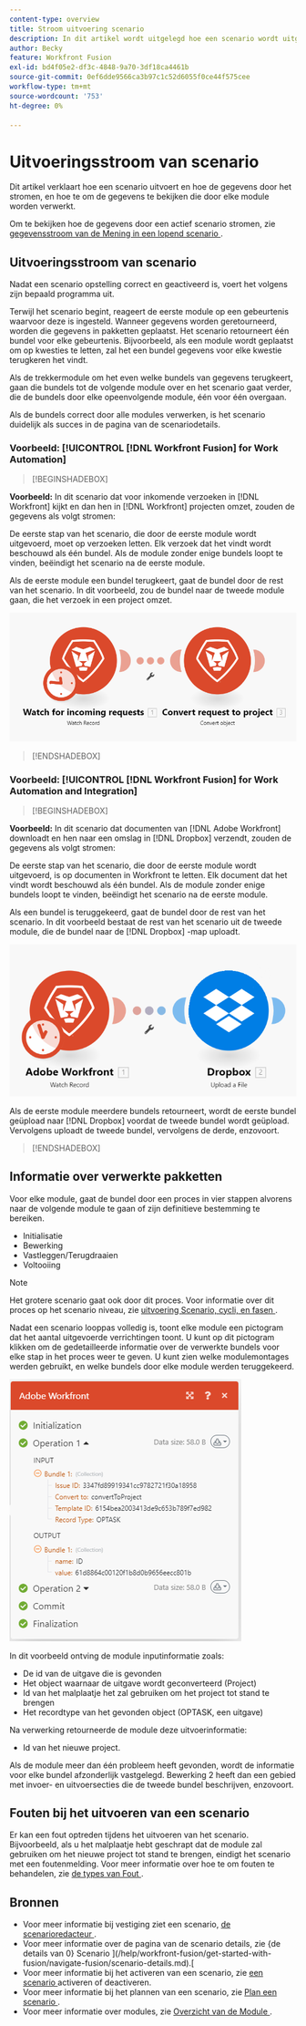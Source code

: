 ```yaml
---
content-type: overview
title: Stroom uitvoering scenario
description: In dit artikel wordt uitgelegd hoe een scenario wordt uitgevoerd en hoe de gegevens erin stromen. Hier wordt ook uitgelegd waar u informatie kunt vinden over uw verwerkte gegevens en hoe u deze kunt lezen.
author: Becky
feature: Workfront Fusion
exl-id: bd4f05e2-df3c-4848-9a70-3df18ca4461b
source-git-commit: 0ef6dde9566ca3b97c1c52d6055f0ce44f575cee
workflow-type: tm+mt
source-wordcount: '753'
ht-degree: 0%

---
```


# Uitvoeringsstroom van scenario

Dit artikel verklaart hoe een scenario uitvoert en hoe de gegevens door het stromen, en hoe te om de gegevens te bekijken die door elke module worden verwerkt.

Om te bekijken hoe de gegevens door een actief scenario stromen, zie [ gegevensstroom van de Mening in een lopend scenario ](/help/workfront-fusion/manage-scenarios/view-scenario-data-flow.md).

## Uitvoeringsstroom van scenario

Nadat een scenario opstelling correct en geactiveerd is, voert het volgens zijn bepaald programma uit.

Terwijl het scenario begint, reageert de eerste module op een gebeurtenis waarvoor deze is ingesteld. Wanneer gegevens worden geretourneerd, worden die gegevens in pakketten geplaatst. Het scenario retourneert één bundel voor elke gebeurtenis. Bijvoorbeeld, als een module wordt geplaatst om op kwesties te letten, zal het een bundel gegevens voor elke kwestie terugkeren het vindt.

Als de trekkermodule om het even welke bundels van gegevens terugkeert, gaan die bundels tot de volgende module over en het scenario gaat verder, die de bundels door elke opeenvolgende module, één voor één overgaan.

Als de bundels correct door alle modules verwerken, is het scenario duidelijk als succes in de pagina van de scenariodetails.

### Voorbeeld: [!UICONTROL [!DNL Workfront Fusion] for Work Automation]

>[!BEGINSHADEBOX]

**Voorbeeld:** In dit scenario dat voor inkomende verzoeken in [!DNL Workfront] kijkt en dan hen in [!DNL Workfront] projecten omzet, zouden de gegevens als volgt stromen:

De eerste stap van het scenario, die door de eerste module wordt uitgevoerd, moet op verzoeken letten. Elk verzoek dat het vindt wordt beschouwd als één bundel. Als de module zonder enige bundels loopt te vinden, beëindigt het scenario na de eerste module.

Als de eerste module een bundel terugkeert, gaat de bundel door de rest van het scenario. In dit voorbeeld, zou de bundel naar de tweede module gaan, die het verzoek in een project omzet.

![ stroom van de Uitvoering van het scenario van Workfront ](assets/example-execution-flow-wf-only.png)

>[!ENDSHADEBOX]

### Voorbeeld: [!UICONTROL [!DNL Workfront Fusion] for Work Automation and Integration]

>[!BEGINSHADEBOX]

**Voorbeeld:** In dit scenario dat documenten van [!DNL Adobe Workfront] downloadt en hen naar een omslag in [!DNL Dropbox] verzendt, zouden de gegevens als volgt stromen:

De eerste stap van het scenario, die door de eerste module wordt uitgevoerd, is op documenten in Workfront te letten. Elk document dat het vindt wordt beschouwd als één bundel. Als de module zonder enige bundels loopt te vinden, beëindigt het scenario na de eerste module.

Als een bundel is teruggekeerd, gaat de bundel door de rest van het scenario. In dit voorbeeld bestaat de rest van het scenario uit de tweede module, die de bundel naar de [!DNL Dropbox] -map uploadt.

![ stroom van de Uitvoering van integratiescenario ](assets/example-execution-flow-wf-dropbox.png)

Als de eerste module meerdere bundels retourneert, wordt de eerste bundel geüpload naar [!DNL Dropbox] voordat de tweede bundel wordt geüpload. Vervolgens uploadt de tweede bundel, vervolgens de derde, enzovoort.

>[!ENDSHADEBOX]

## Informatie over verwerkte pakketten

Voor elke module, gaat de bundel door een proces in vier stappen alvorens naar de volgende module te gaan of zijn definitieve bestemming te bereiken.

* Initialisatie
* Bewerking
* Vastleggen/Terugdraaien
* Voltooiing

>[!NOTE]
>
>Het grotere scenario gaat ook door dit proces. Voor informatie over dit proces op het scenario niveau, zie [ uitvoering Scenario, cycli, en fasen ](/help/workfront-fusion/references/scenarios/scenario-execution-cycles-phases.md).

Nadat een scenario looppas volledig is, toont elke module een pictogram dat het aantal uitgevoerde verrichtingen toont. U kunt op dit pictogram klikken om de gedetailleerde informatie over de verwerkte bundels voor elke stap in het proces weer te geven. U kunt zien welke modulemontages werden gebruikt, en welke bundels door elke module werden teruggekeerd.

![ Verwerkte bundels ](assets/Info-processed-bundles.png)

In dit voorbeeld ontving de module inputinformatie zoals:

* De id van de uitgave die is gevonden
* Het object waarnaar de uitgave wordt geconverteerd (Project)
* Id van het malplaatje het zal gebruiken om het project tot stand te brengen
* Het recordtype van het gevonden object (OPTASK, een uitgave)

Na verwerking retourneerde de module deze uitvoerinformatie:

* Id van het nieuwe project.

Als de module meer dan één probleem heeft gevonden, wordt de informatie voor elke bundel afzonderlijk vastgelegd. Bewerking 2 heeft dan een gebied met invoer- en uitvoersecties die de tweede bundel beschrijven, enzovoort.

## Fouten bij het uitvoeren van een scenario

Er kan een fout optreden tijdens het uitvoeren van het scenario. Bijvoorbeeld, als u het malplaatje hebt geschrapt dat de module zal gebruiken om het nieuwe project tot stand te brengen, eindigt het scenario met een foutenmelding. Voor meer informatie over hoe te om fouten te behandelen, zie [ de types van Fout ](/help/workfront-fusion/references/errors/error-processing.md).

## Bronnen

* Voor meer informatie bij vestiging ziet een scenario, [ de scenarioredacteur ](/help/workfront-fusion/get-started-with-fusion/navigate-fusion/scenario-editor.md).
* Voor meer informatie over de pagina van de scenario details, zie {de details van 0} Scenario ](/help/workfront-fusion/get-started-with-fusion/navigate-fusion/scenario-details.md).[
* Voor meer informatie bij het activeren van een scenario, zie [ een scenario ](/help/workfront-fusion/manage-scenarios/activate-deactivate-scenarios.md) activeren of deactiveren.
* Voor meer informatie bij het plannen van een scenario, zie [ Plan een scenario ](/help/workfront-fusion/create-scenarios/config-scenarios-settings/schedule-a-scenario.md).
* Voor meer informatie over modules, zie [ Overzicht van de Module ](/help/workfront-fusion/get-started-with-fusion/understand-fusion/module-overview.md).
